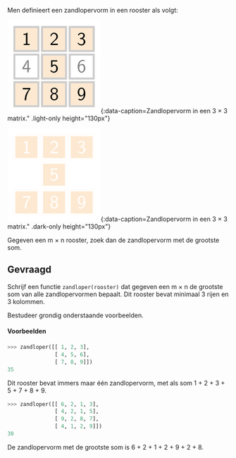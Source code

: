 Men definieert een zandlopervorm in een rooster als volgt:

![Zandlopervorm in een 3 × 3 matrix.](media/image.png "Zandlopervorm in een 3 × 3 matrix."){:data-caption=Zandlopervorm in een 3 × 3 matrix." .light-only height="130px"}

![Zandlopervorm in een 3 × 3 matrix.](media/image_dark.png "Zandlopervorm in een 3 × 3 matrix."){:data-caption=Zandlopervorm in een 3 × 3 matrix." .dark-only height="130px"}

Gegeven een m × n rooster, zoek dan de zandlopervorm met de grootste som.

## Gevraagd

Schrijf een functie `zandloper(rooster)` dat gegeven een m × n de grootste som van alle zandlopervormen bepaalt. Dit rooster bevat minimaal 3 rijen en 3 kolommen.

Bestudeer grondig onderstaande voorbeelden.

#### Voorbeelden

```python
>>> zandloper([[ 1, 2, 3],
               [ 4, 5, 6],
               [ 7, 8, 9]])
35
```
Dit rooster bevat immers maar één zandlopervorm, met als som 1 + 2 + 3 + 5 + 7 + 8 + 9.   


```python
>>> zandloper([[ 6, 2, 1, 3],
               [ 4, 2, 1, 5],
               [ 9, 2, 8, 7],
               [ 4, 1, 2, 9]])
30
```
De zandlopervorm met de grootste som is 6 + 2 + 1 + 2 + 9 + 2 + 8.

